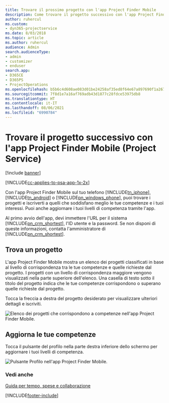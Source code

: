 ```yaml
---
title: Trovare il prossimo progetto con l'app Project Finder Mobile
description: Come trovare il progetto successivo con l'app Project Finder Mobile per Project Service
author: ruhercul
ms.custom:
- dyn365-projectservice
ms.date: 8/03/2018
ms.topic: article
ms.author: ruhercul
audience: Admin
search.audienceType:
- admin
- customizer
- enduser
search.app:
- D365CE
- D365PS
- ProjectOperations
ms.openlocfilehash: b5b6c4d608ae083d01be24258af35ed8f64e67a897690f1a2678f76b8befdcb1
ms.sourcegitcommit: 7f8d1e7a16af769adb43d1877c28fdce53975db8
ms.translationtype: HT
ms.contentlocale: it-IT
ms.lasthandoff: 08/06/2021
ms.locfileid: "6990784"
---
```

# <a name="find-your-next-project-with-the-project-finder-mobile-app-project-service"></a>Trovare il progetto successivo con l'app Project Finder Mobile (Project Service)

[!include [banner](../includes/psa-now-project-operations.md)]

[!INCLUDE[cc-applies-to-psa-app-1x-2x](../includes/cc-applies-to-psa-app-1x-2x.md)]

Con l'app Project Finder Mobile sul tuo telefono [!INCLUDE[tn_iphone](../includes/tn-iphone.md)], [!INCLUDE[tn_android](../includes/tn-android.md)] o [!INCLUDE[pn_windows_phone](../includes/pn-windows-phone.md)], puoi trovare i progetti e iscriverti a quelli che soddisfano meglio le tue competenze e i tuoi interessi. Puoi anche aggiornare i tuoi livelli di competenza tramite l'app.  
  
 Al primo avvio dell'app, devi immettere l'URL per il sistema [!INCLUDE[pn_crm_shortest](../includes/pn-crm-shortest.md)], l'ID utente e la password. Se non disponi di queste informazioni, contatta l'amministratore di [!INCLUDE[pn_crm_shortest](../includes/pn-crm-shortest.md)].  
  
## <a name="find-a-project"></a>Trova un progetto  
 L'app Project Finder Mobile mostra un elenco dei progetti classificati in base al livello di corrispondenza tra le tue competenze e quelle richieste dal progetto. I progetti con un livello di corrispondenza maggiore vengono visualizzati nella parte superiore dell'elenco. Una casella di testo sotto il titolo del progetto indica che le tue competenze corrispondono o superano quelle richieste dal progetto.  
  
 Tocca la freccia a destra del progetto desiderato per visualizzare ulteriori dettagli e iscriviti.  
  
 ![Elenco dei progetti che corrispondono a competenze nell'app Project Finder Mobile.](../psa/media/project-service-project-finder-list.png "Elenco dei progetti che corrispondono a competenze nell'app mobile Trova progetto")  
  
## <a name="update-your-skills"></a>Aggiorna le tue competenze  
 Tocca il pulsante del profilo nella parte destra inferiore dello schermo per aggiornare i tuoi livelli di competenza.  
  
 ![Pulsante Profilo nell'app Project Finder Mobile.](../psa/media/project-service-project-finder-profile.png "Pulsante Profilo nell'app per dispositivi mobili Trova progetto")  
  
### <a name="see-also"></a>Vedi anche  
 [Guida per tempo, spese e collaborazione](../psa/time-expense-collaboration-guide.md)


[!INCLUDE[footer-include](../includes/footer-banner.md)]
